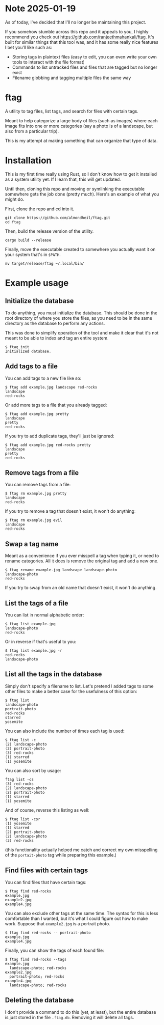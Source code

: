 # Note 2025-01-19

As of today, I've decided that I'll no longer be maintaining this project.

If you somehow stumble across this repo and it appeals to you, I highly recommend you check out <https://github.com/ranjeethmahankali/ftag>. It's built for similar things that this tool was, and it has some really nice features I bet you'll like such as:

- Storing tags in plaintext files (easy to edit, you can even write your own tools to interact with the file format)
- Commands to list untracked files and files that are tagged but no longer exist
- Filename globbing and tagging multiple files the same way

# ftag

A utility to tag files, list tags, and search for files with certain tags.

Meant to help categorize a large body of files
(such as images)
where each image fits into one or more categories
(say a photo is of a landscape, but also from a particular trip).

This is my attempt at making something that can organize that type of data.

# Installation

This is my first time really using Rust, so I don't know how to get it installed as a system utility yet.
If I learn that, this will get updated.

Until then, cloning this repo and moving or symlinking the executable somewhere gets the job done (pretty much).
Here's an example of what you might do.

First, clone the repo and cd into it.

```
git clone https://github.com/almondheil/ftag.git
cd ftag
```

Then, build the release version of the utility.

```
cargo build --release
```

Finally, move the executable created to somewhere you actually want it on your system
that's in `$PATH`.

```
mv target/release/ftag ~/.local/bin/
```

# Example usage

## Initialize the database

To do anything, you must initialize the database.
This should be done in the root directory of where you store the files,
as you need to be in the same directory as the database to perform any actions.

This was done to simplify operation of the tool and make it clear that 
it's not meant to be able to index and tag an entire system.

```
$ ftag init
Initialized database.
```

## Add tags to a file

You can add tags to a new file like so:

```
$ ftag add example.jpg landscape red-rocks
landscape
red-rocks
```

Or add more tags to a file that you already tagged:

```
$ ftag add example.jpg pretty
landscape
pretty
red-rocks
```

If you try to add duplicate tags, they'll just be ignored:

```
$ ftag add example.jpg red-rocks pretty
landscape
pretty
red-rocks
```

## Remove tags from a file

You can remove tags from a file:

```
$ ftag rm example.jpg pretty
landscape
red-rocks
```

If you try to remove a tag that doesn't exist, it won't do anything:

```
$ ftag rm example.jpg evil
landscape
red-rocks
```

## Swap a tag name

Meant as a convenience if you ever misspell a tag when typing it, or need to rename categories. All it does is remove the original tag and add a new one.

```
$ ftag rename example.jpg landscape landscape-photo
landscape-photo
red-rocks
```

If you try to swap from an old name that doesn't exist, it won't do anything.

## List the tags of a file

You can list in normal alphabetic order:

```
$ ftag list example.jpg
landscape-photo
red-rocks
```

Or in reverse if that's useful to you:

```
$ ftag list example.jpg -r
red-rocks
landscape-photo
```

## List all the tags in the database

Simply don't specify a filename to list.
Let's pretend I added tags to some other files to make a better case for the usefulness of this option:

```
$ ftag list
landscape-photo
portrait-photo
red-rocks
starred
yosemite
```

You can also include the number of times each tag is used:

```
$ ftag list -c
(2) landscape-photo
(2) portrait-photo
(3) red-rocks
(1) starred
(1) yosemite
```

You can also sort by usage:

```
ftag list -cs
(3) red-rocks
(2) landscape-photo
(2) portrait-photo
(1) starred
(1) yosemite
```

And of course, reverse this listing as well:

```
$ ftag list -csr
(1) yosemite
(1) starred
(2) portrait-photo
(2) landscape-photo
(3) red-rocks
```
(this functionality actually helped me catch and correct my own misspelling of the `portait-photo` tag while preparing this example.)

## Find files with certain tags

You can find files that have certain tags:

```
$ ftag find red-rocks
example.jpg
example2.jpg
example4.jpg
```

You can also exclude other tags at the same time.
The syntax for this is less comfortable than I wanted,
but it's what I could figure out how to make work. 
Suppose that `example2.jpg` is a portrait photo.

```
$ ftag find red-rocks -- portrait-photo
example.jpg
example4.jpg
```

Finally, you can show the tags of each found file:

```
$ ftag find red-rocks --tags
example.jpg
  landscape-photo; red-rocks
example2.jpg
  portrait-photo; red-rocks
example4.jpg
  landscape-photo; red-rocks
```

## Deleting the database

I don't provide a command to do this (yet, at least), 
but the entire database is just stored in the file `.ftag.db`. 
Removing it will delete all tags.
